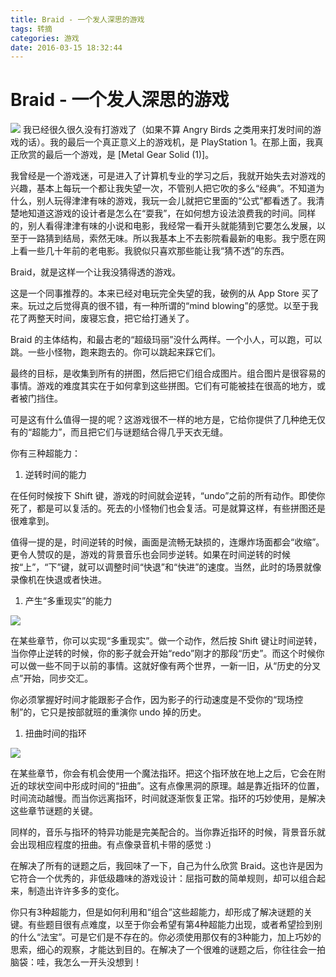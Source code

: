 ```yaml
---
title: Braid - 一个发人深思的游戏
tags: 转摘
categories: 游戏
date: 2016-03-15 18:32:44
---
```


# Braid - 一个发人深思的游戏

![](http://www.yinwang.org/images/braid1.png)
我已经很久很久没有打游戏了（如果不算 Angry Birds 之类用来打发时间的游戏的话）。我的最后一个真正意义上的游戏机，是 PlayStation 1。在那上面，我真正欣赏的最后一个游戏，是 [Metal Gear Solid (1)]。
<!--more-->

我曾经是一个游戏迷，可是进入了计算机专业的学习之后，我就开始失去对游戏的兴趣，基本上每玩一个都让我失望一次，不管别人把它吹的多么“经典”。不知道为什么，别人玩得津津有味的游戏，我玩一会儿就把它里面的“公式”都看透了。我清楚地知道这游戏的设计者是怎么在“耍我”，在如何想方设法浪费我的时间。同样的，别人看得津津有味的小说和电影，我经常一看开头就能猜到它要怎么发展，以至于一路猜到结局，索然无味。所以我基本上不去影院看最新的电影。我宁愿在网上看一些几十年前的老电影。我貌似只喜欢那些能让我“猜不透”的东西。

Braid，就是这样一个让我没猜得透的游戏。

这是一个同事推荐的。本来已经对电玩完全失望的我，破例的从 App Store 买了来。玩过之后觉得真的很不错，有一种所谓的“mind blowing”的感觉。以至于我花了两整天时间，废寝忘食，把它给打通关了。

Braid 的主体结构，和最古老的“超级玛丽”没什么两样。一个小人，可以跑，可以跳。一些小怪物，跑来跑去的。你可以跳起来踩它们。

最终的目标，是收集到所有的拼图，然后把它们组合成图片。组合图片是很容易的事情。游戏的难度其实在于如何拿到这些拼图。它们有可能被挂在很高的地方，或者被门挡住。

可是这有什么值得一提的呢？这游戏很不一样的地方是，它给你提供了几种绝无仅有的“超能力”，而且把它们与谜题结合得几乎天衣无缝。

你有三种超能力：

1.	逆转时间的能力

在任何时候按下 Shift 键，游戏的时间就会逆转，“undo”之前的所有动作。即使你死了，都是可以复活的。死去的小怪物们也会复活。可是就算这样，有些拼图还是很难拿到。

值得一提的是，时间逆转的时候，画面是流畅无缺损的，连爆炸场面都会“收缩”。更令人赞叹的是，游戏的背景音乐也会同步逆转。如果在时间逆转的时候按“上”，“下”键，就可以调整时间“快退”和“快进”的速度。当然，此时的场景就像录像机在快退或者快进。

1.	产生“多重现实”的能力

![](http://www.yinwang.org/images/braid-shadow.jpeg)

在某些章节，你可以实现“多重现实”。做一个动作，然后按 Shift 键让时间逆转，当你停止逆转的时候，你的影子就会开始“redo”刚才的那段“历史”。而这个时候你可以做一些不同于以前的事情。这就好像有两个世界，一新一旧，从“历史的分叉点”开始，同步交汇。

你必须掌握好时间才能跟影子合作，因为影子的行动速度是不受你的“现场控制”的，它只是按部就班的重演你 undo 掉的历史。

1.	扭曲时间的指环

![](http://www.yinwang.org/images/braid-ring.jpeg)


在某些章节，你会有机会使用一个魔法指环。把这个指环放在地上之后，它会在附近的球状空间中形成时间的“扭曲”。这有点像黑洞的原理。越是靠近指环的位置，时间流动越慢。而当你远离指环，时间就逐渐恢复正常。指环的巧妙使用，是解决这些章节谜题的关键。

同样的，音乐与指环的特异功能是完美配合的。当你靠近指环的时候，背景音乐就会出现相应程度的扭曲。有点像录音机卡带的感觉 :)

在解决了所有的谜题之后，我回味了一下，自己为什么欣赏 Braid。这也许是因为它符合一个优秀的，非低级趣味的游戏设计：屈指可数的简单规则，却可以组合起来，制造出许许多多的变化。

你只有3种超能力，但是如何利用和“组合”这些超能力，却形成了解决谜题的关键。有些题目很有点难度，以至于你会希望有第4种超能力出现，或者希望捡到别的什么“法宝”。可是它们是不存在的。你必须使用那仅有的3种能力，加上巧妙的思索，细心的观察，才能达到目的。在解决了一个很难的谜题之后，你往往会一拍脑袋：哇，我怎么一开头没想到！


